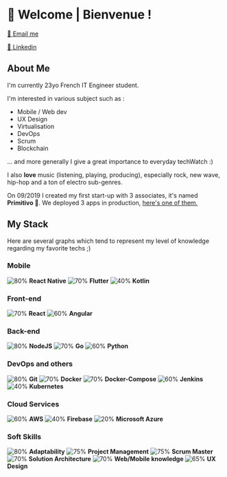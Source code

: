 # 🦉 Welcome | Bienvenue ! 


[📧 Email me ](mailto:thomas.martin@primitivo.fr)

[💼 Linkedin ](https://www.linkedin.com/in/thomas-martin-348238161/)
## About Me

I'm currently 23yo French IT Engineer student.

I'm interested in various subject such as : 
- Mobile / Web dev
- UX Design
- Virtualisation
- DevOps
- Scrum
- Blockchain

... and more generally I give a great importance to everyday techWatch :)

I also **love** music (listening, playing, producing), especially rock, new wave, hip-hop and a ton of electro sub-genres.

On 09/2019 I created my first start-up with 3 associates, it's named **Primitivo 🦉**. We deployed 3 apps in production, [here's one of them.](https://circlebar.fr)

## My Stack

Here are several graphs which tend to represent my level of knowledge regarding my favorite techs ;)

### Mobile

![80%](https://progress-bar.dev/80) **React Native**
![70%](https://progress-bar.dev/70) **Flutter**
![40%](https://progress-bar.dev/40) **Kotlin**

### Front-end

![70%](https://progress-bar.dev/70) **React**
![60%](https://progress-bar.dev/60) **Angular**

### Back-end

![80%](https://progress-bar.dev/80) **NodeJS**
![70%](https://progress-bar.dev/70) **Go**
![60%](https://progress-bar.dev/60) **Python**

### DevOps and others

![80%](https://progress-bar.dev/80) **Git**
![70%](https://progress-bar.dev/70) **Docker**
![70%](https://progress-bar.dev/70) **Docker-Compose**
![60%](https://progress-bar.dev/60) **Jenkins**
![40%](https://progress-bar.dev/40) **Kubernetes**

### Cloud Services
![60%](https://progress-bar.dev/60) **AWS**
![40%](https://progress-bar.dev/40) **Firebase**
![20%](https://progress-bar.dev/20) **Microsoft Azure**

### Soft Skills
![80%](https://progress-bar.dev/80) **Adaptability**
![75%](https://progress-bar.dev/75) **Project Management**
![75%](https://progress-bar.dev/75) **Scrum Master**
![70%](https://progress-bar.dev/70) **Solution Architecture**
![70%](https://progress-bar.dev/70) **Web/Mobile knowledge**
![65%](https://progress-bar.dev/65) **UX Design**